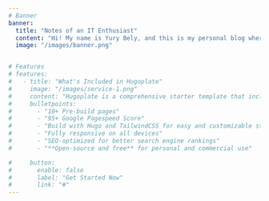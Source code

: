 ```yaml
---
# Banner
banner:
  title: "Notes of an IT Enthusiast"
  content: "Hi! My name is Yury Bely, and this is my personal blog where I share my thoughts, experiences, and discoveries in the world of information technology. Here, you'll find notes on programming, development, IT trends, as well as my reflections on how technology is transforming our lives. Join me as we explore the world of IT together and find inspiration for new ideas!"
  image: "/images/banner.png"


# Features
# features:
#   - title: "What's Included in Hugoplate"
#     image: "/images/service-1.png"
#     content: "Hugoplate is a comprehensive starter template that includes everything you need to get started with your Hugo project. What's Included in Hugoplate"
#     bulletpoints:
#       - "10+ Pre-build pages"
#       - "95+ Google Pagespeed Score"
#       - "Build with Hugo and TailwindCSS for easy and customizable styling"
#       - "Fully responsive on all devices"
#       - "SEO-optimized for better search engine rankings"
#       - "**Open-source and free** for personal and commercial use"

#     button:
#       enable: false
#       label: "Get Started Now"
#       link: "#"
---
```

